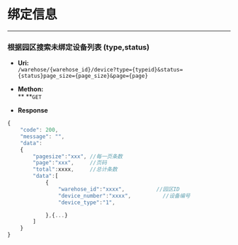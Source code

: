 # 绑定信息

---

### 根据园区搜索未绑定设备列表 \(type,status\)

* **Uri:**  
  `/warehose/{warehose_id}/device?type={typeid}&status={status}page_size={page_size}&page={page}`

* **Methon:**  
  ** **`GET`

* **Response**

```js
{
    "code": 200,
    "message": "",
    "data":
    {
        "pagesize":"xxx", //每一页条数
        "page":"xxx",     //页码
        "total":xxxx,     //总计条数
        "data":[
            {
                "warehose_id":"xxxx",          //园区ID
                "device_number":"xxxx",          //设备编号
                "device_type":"1",

            },{...}
        ]
    }
}
```



